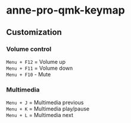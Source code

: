 # anne-pro-qmk-keymap

## Customization

### Volume control
`Menu + F12` = Volume up  
`Menu + F11` = Volume down  
`Menu + F10` - Mute  

### Multimedia
`Menu + J` = Multimedia previous  
`Menu + K` = Multimedia play/pause  
`Menu + L` = Multimedia next  
